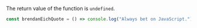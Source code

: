 The return value of the function is `undefined`.

```js
const brendanEichQuote = () => console.log("Always bet on JavaScript.");
```
